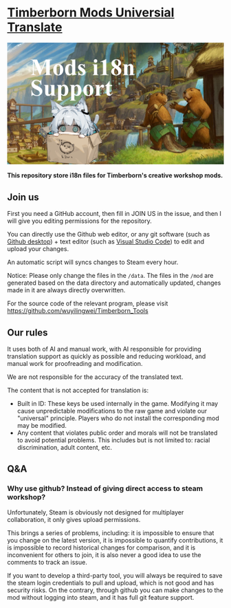 # [Timberborn Mods Universial Translate](https://steamcommunity.com/sharedfiles/filedetails/?id=3346918947)

![](thumbnail.png)

**This repository store i18n files for Timberborn's creative workshop mods.**

## Join us

First you need a GitHub account, then fill in JOIN US in the issue, and then I will give you editing permissions for the repository.

You can directly use the Github web editor, or any git software (such as [Github desktop](https://github.com/apps/desktop)) + text editor (such as [Visual Studio Code](https://code.visualstudio.com/download)) to edit and upload your changes.

An automatic script will syncs changes to Steam every hour.

Notice: Please only change the files in the `/data`. The files in the `/mod` are generated based on the data directory and automatically updated, changes made in it are always directly overwritten.

For the source code of the relevant program, please visit https://github.com/wuyilingwei/Timberborn_Tools

## Our rules

It uses both of AI and manual work, with AI responsible for providing translation support as quickly as possible and reducing workload, and manual work for proofreading and modification.

We are not responsible for the accuracy of the translated text.

The content that is not accepted for translation is:

 - Built in ID: These keys be used internally in the game. Modifying it may cause unpredictable modifications to the raw game and violate our "universal" principle. Players who do not install the corresponding mod may be modified.
 - Any content that violates public order and morals will not be translated to avoid potential problems. This includes but is not limited to: racial discrimination, adult content, etc.

## Q&A

### Why use github? Instead of giving direct access to steam workshop?

Unfortunately, Steam is obviously not designed for multiplayer collaboration, it only gives upload permissions.

This brings a series of problems, including: it is impossible to ensure that you change on the latest version, it is impossible to quantify contributions, it is impossible to record historical changes for comparison, and it is inconvenient for others to join, it is also never a good idea to use the comments to track an issue.

If you want to develop a third-party tool, you will always be required to save the steam login credentials to pull and upload, which is not good and has security risks. On the contrary, through github you can make changes to the mod without logging into steam, and it has full git feature support.
